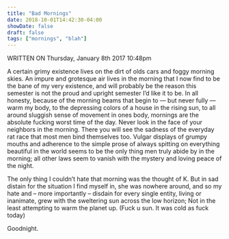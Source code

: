 ```yaml
---
title: "Bad Mornings"
date: 2018-10-01T14:42:30-04:00
showDate: false
draft: false
tags: ["mornings", "blah"]
---
```


WRITTEN ON Thursday, January 8th 2017 10:48pm

A certain grimy existence lives on the dirt of olds cars and foggy morning skies. An impure and grotesque air lives in the morning that I now find to be the bane of my very existence, and will probably be the reason this semester is not the proud and upright semester I’d like it to be. In all honesty, because of the morning beams that begin to — but never fully —  warm my body, to the depressing colors of a house in the rising sun, to all around sluggish sense of movement in ones body, mornings are the absolute fucking worst time of the day. 
Never look in the face of your neighbors in the morning. There you will see the sadness of the everyday rat race that most men bind themselves too. Vulgar displays of grumpy mouths and adherence to the simple prose of always spitting on everything beautiful in the world seems to be the only thing men truly abide by in the morning; all other laws seem to vanish with the mystery and loving peace of the night. 

The only thing I couldn’t hate that morning was the thought of K. But in sad distain for the situation I find myself in, she was nowhere around, and so my hate and – more importantly – disdain for every single entity, living or inanimate, grew with the sweltering sun across the low horizon; Not in the least attempting to warm the planet up. (Fuck u sun. It was cold as fuck today)

Goodnight.

